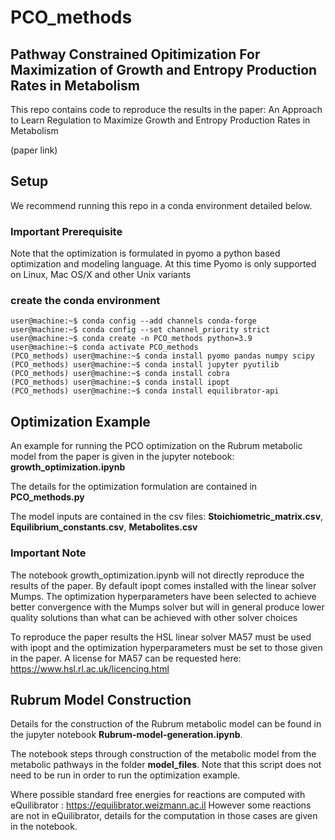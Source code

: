 # PCO_methods

 ## Pathway  Constrained Opitimization For Maximization of Growth and Entropy Production Rates in Metabolism

 This repo contains code to reproduce the results in the paper: An Approach to Learn Regulation to Maximize Growth and Entropy Production Rates in Metabolism

 (paper link)




## Setup

 We recommend running this repo in a conda environment detailed below.


### Important Prerequisite

 Note that the optimization is formulated in pyomo a python based optimization and modeling language. At this time Pyomo is only supported on Linux, Mac OS/X and other Unix variants


 ### create the conda environment

 ```console
 user@machine:~$ conda config --add channels conda-forge 
 user@machine:~$ conda config --set channel_priority strict
 user@machine:~$ conda create -n PCO_methods python=3.9
 user@machine:~$ conda activate PCO_methods 
 (PCO_methods) user@machine:~$ conda install pyomo pandas numpy scipy
 (PCO_methods) user@machine:~$ conda install jupyter pyutilib
 (PCO_methods) user@machine:~$ conda install cobra
 (PCO_methods) user@machine:~$ conda install ipopt
 (PCO_methods) user@machine:~$ conda install equilibrator-api
 ```

## Optimization Example

An example for running the PCO optimization on the Rubrum metabolic model from the paper is given in the jupyter notebook: **growth_optimization.ipynb**

The details for the optimization formulation are contained in **PCO_methods.py**

The model inputs are contained in the csv files: **Stoichiometric_matrix.csv**, **Equilibrium_constants.csv**, **Metabolites.csv** 

### **Important Note**

 The notebook growth_optimization.ipynb will not directly reproduce the results of the paper. By default ipopt comes installed with the linear solver Mumps. The optimization hyperparameters have been selected to achieve better convergence with the Mumps solver but will in general produce lower quality solutions than what can be achieved with other solver choices

 To reproduce the paper results the HSL linear solver MA57 must be used with ipopt and the optimization hyperparameters must be set to those given in the paper. A license for MA57 can be requested here: https://www.hsl.rl.ac.uk/licencing.html

## Rubrum Model Construction

Details for the construction of the Rubrum metabolic model can be found in the jupyter notebook **Rubrum-model-generation.ipynb**. 

The notebook steps through construction of the metabolic model from the metabolic pathways in the folder **model_files**. Note that this script does not need to be run in order to run the optimization example. 

Where possible standard free energies for reactions are computed with eQuilibrator : https://equilibrator.weizmann.ac.il However some reactions are not in eQuilibrator, details for the computation in those cases are given in the notebook.